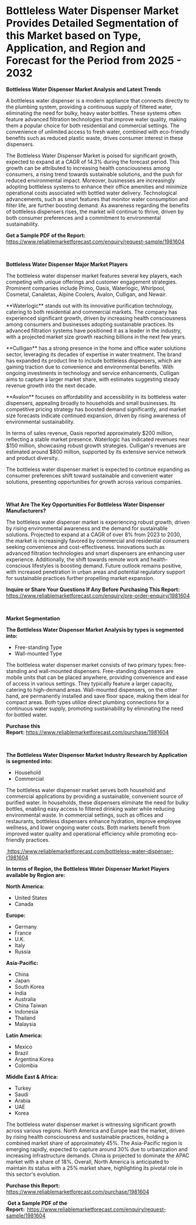 <p><h1>Bottleless Water Dispenser Market Provides Detailed Segmentation of this Market based on Type, Application, and Region and Forecast for the Period from 2025 - 2032</h1></p><p><strong>Bottleless Water Dispenser Market Analysis and Latest Trends</strong></p>
<p><p>A bottleless water dispenser is a modern appliance that connects directly to the plumbing system, providing a continuous supply of filtered water, eliminating the need for bulky, heavy water bottles. These systems often feature advanced filtration technologies that improve water quality, making them a popular choice for both residential and commercial settings. The convenience of unlimited access to fresh water, combined with eco-friendly benefits such as reduced plastic waste, drives consumer interest in these dispensers.</p><p>The Bottleless Water Dispenser Market is poised for significant growth, expected to expand at a CAGR of 14.3% during the forecast period. This growth can be attributed to increasing health consciousness among consumers, a rising trend towards sustainable solutions, and the push for reduced environmental impact. Moreover, businesses are increasingly adopting bottleless systems to enhance their office amenities and minimize operational costs associated with bottled water delivery. Technological advancements, such as smart features that monitor water consumption and filter life, are further boosting demand. As awareness regarding the benefits of bottleless dispensers rises, the market will continue to thrive, driven by both consumer preferences and a commitment to environmental sustainability.</p></p>
<p><strong>Get a Sample PDF of the Report:&nbsp;</strong> <a href="https://www.reliablemarketforecast.com/enquiry/request-sample/1981604?utm_campaign=2478&utm_medium=2&utm_source=Github&utm_content=ia&utm_term=15042025&utm_id=bottleless-water-dispenser">https://www.reliablemarketforecast.com/enquiry/request-sample/1981604</a></p>
<p>&nbsp;</p>
<p><strong>Bottleless Water Dispenser Major Market Players</strong></p>
<p><p>The bottleless water dispenser market features several key players, each competing with unique offerings and customer engagement strategies. Prominent companies include Primo, Oasis, Waterlogic, Whirlpool, Cosmetal, Canaletas, Alpine Coolers, Avalon, Culligan, and Newair.</p><p>**Waterlogic** stands out with its innovative purification technology, catering to both residential and commercial markets. The company has experienced significant growth, driven by increasing health consciousness among consumers and businesses adopting sustainable practices. Its advanced filtration systems have positioned it as a leader in the industry, with a projected market size growth reaching billions in the next few years.</p><p>**Culligan** has a strong presence in the home and office water solutions sector, leveraging its decades of expertise in water treatment. The brand has expanded its product line to include bottleless dispensers, which are gaining traction due to convenience and environmental benefits. With ongoing investments in technology and service enhancements, Culligan aims to capture a larger market share, with estimates suggesting steady revenue growth into the next decade.</p><p>**Avalon** focuses on affordability and accessibility in its bottleless water dispensers, appealing broadly to households and small businesses. Its competitive pricing strategy has boosted demand significantly, and market size forecasts indicate continued expansion, driven by rising awareness of environmental sustainability.</p><p>In terms of sales revenue, Oasis reported approximately $200 million, reflecting a stable market presence. Waterlogic has indicated revenues near $150 million, showcasing robust growth strategies. Culligan's revenues are estimated around $800 million, supported by its extensive service network and product diversity.</p><p>The bottleless water dispenser market is expected to continue expanding as consumer preferences shift toward sustainable and convenient water solutions, presenting opportunities for growth across various companies.</p></p>
<p>&nbsp;</p>
<p><strong>What Are The Key Opportunities For Bottleless Water Dispenser Manufacturers?</strong></p>
<p><p>The bottleless water dispenser market is experiencing robust growth, driven by rising environmental awareness and the demand for sustainable solutions. Projected to expand at a CAGR of over 8% from 2023 to 2030, the market is increasingly favored by commercial and residential consumers seeking convenience and cost-effectiveness. Innovations such as advanced filtration technologies and smart dispensers are enhancing user experience. Additionally, the shift towards remote work and health-conscious lifestyles is boosting demand. Future outlook remains positive, with increased penetration in urban areas and potential regulatory support for sustainable practices further propelling market expansion.</p></p>
<p><strong>Inquire or Share Your Questions If Any Before Purchasing This Report:</strong> <a href="https://www.reliablemarketforecast.com/enquiry/pre-order-enquiry/1981604?utm_campaign=2478&utm_medium=2&utm_source=Github&utm_content=ia&utm_term=15042025&utm_id=bottleless-water-dispenser">https://www.reliablemarketforecast.com/enquiry/pre-order-enquiry/1981604</a></p>
<p>&nbsp;</p>
<p><strong>Market Segmentation</strong></p>
<p><strong>The Bottleless Water Dispenser Market Analysis by types is segmented into:</strong></p>
<p><ul><li>Free-standing Type</li><li>Wall-mounted Type</li></ul></p>
<p><p>The bottleless water dispenser market consists of two primary types: free-standing and wall-mounted dispensers. Free-standing dispensers are mobile units that can be placed anywhere, providing convenience and ease of access in various settings. They typically feature a larger capacity, catering to high-demand areas. Wall-mounted dispensers, on the other hand, are permanently installed and save floor space, making them ideal for compact areas. Both types utilize direct plumbing connections for a continuous water supply, promoting sustainability by eliminating the need for bottled water.</p></p>
<p><strong>Purchase this Report:&nbsp;</strong><a href="https://www.reliablemarketforecast.com/purchase/1981604?utm_campaign=2478&utm_medium=2&utm_source=Github&utm_content=ia&utm_term=15042025&utm_id=bottleless-water-dispenser">https://www.reliablemarketforecast.com/purchase/1981604</a></p>
<p>&nbsp;</p>
<p><strong>The Bottleless Water Dispenser Market Industry Research by Application is segmented into:</strong></p>
<p><ul><li>Household</li><li>Commercial</li></ul></p>
<p><p>The bottleless water dispenser market serves both household and commercial applications by providing a sustainable, convenient source of purified water. In households, these dispensers eliminate the need for bulky bottles, enabling easy access to filtered drinking water while reducing environmental waste. In commercial settings, such as offices and restaurants, bottleless dispensers enhance hydration, improve employee wellness, and lower ongoing water costs. Both markets benefit from improved water quality and operational efficiency while promoting eco-friendly practices.</p></p>
<p><a href="https://www.reliablemarketforecast.com/bottleless-water-dispenser-r1981604?utm_campaign=2478&utm_medium=2&utm_source=Github&utm_content=ia&utm_term=15042025&utm_id=bottleless-water-dispenser">&nbsp;https://www.reliablemarketforecast.com/bottleless-water-dispenser-r1981604</a></p>
<p><strong>In terms of Region, the Bottleless Water Dispenser Market Players available by Region are:</strong></p>
<p>
    <p> <strong> North America: </strong>
        <ul>
            <li>United States</li>
            <li>Canada</li>
        </ul>
        </p> 
    <p> <strong> Europe: </strong>
        <ul>
            <li>Germany</li>
            <li>France</li>
            <li>U.K.</li>
            <li>Italy</li>
            <li>Russia</li>
        </ul>
        </p> 
    <p> <strong> Asia-Pacific: </strong>
        <ul>
            <li>China</li>
            <li>Japan</li>
            <li>South Korea</li>
            <li>India</li>
            <li>Australia</li>
            <li>China Taiwan</li>
            <li>Indonesia</li>
            <li>Thailand</li>
            <li>Malaysia</li>
        </ul>
        </p> 
    <p> <strong> Latin America: </strong>
        <ul>
            <li>Mexico</li>
            <li>Brazil</li>
            <li>Argentina Korea</li>
            <li>Colombia</li>
        </ul>
        </p> 
    <p> <strong> Middle East & Africa: </strong>
        <ul>
            <li>Turkey</li>
            <li>Saudi</li>
            <li>Arabia</li>
            <li>UAE</li>
            <li>Korea</li>
        </ul>
    </p>
    </p>
<p><p>The bottleless water dispenser market is witnessing significant growth across various regions. North America and Europe lead the market, driven by rising health consciousness and sustainable practices, holding a combined market share of approximately 45%. The Asia-Pacific region is emerging rapidly, expected to capture around 30% due to urbanization and increasing infrastructure demands. China is projected to dominate the APAC market with a share of 18%. Overall, North America is anticipated to maintain its status with a 25% market share, highlighting its pivotal role in this sector's evolution.</p></p>
<p><strong>Purchase this Report: </strong><a href="https://www.reliablemarketforecast.com/purchase/1981604?utm_campaign=2478&utm_medium=2&utm_source=Github&utm_content=ia&utm_term=15042025&utm_id=bottleless-water-dispenser">https://www.reliablemarketforecast.com/purchase/1981604</a></p>
<p>&nbsp;<strong>Get a Sample PDF of the Report:&nbsp;&nbsp;</strong><a href="https://www.reliablemarketforecast.com/enquiry/request-sample/1981604?utm_campaign=2478&utm_medium=2&utm_source=Github&utm_content=ia&utm_term=15042025&utm_id=bottleless-water-dispenser">https://www.reliablemarketforecast.com/enquiry/request-sample/1981604</a></p>
<p><strong></strong></p>
<p><p></p><p></p><p></p></p>